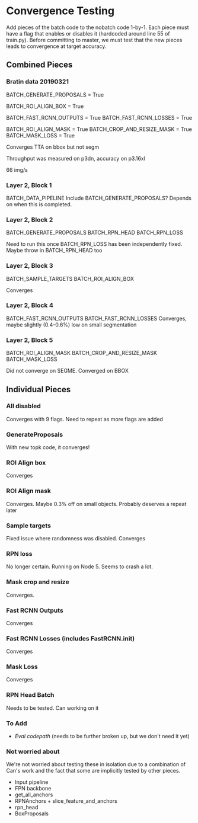 # Convergence Testing

Add pieces of the batch code to the nobatch code 1-by-1. Each piece must have a flag that enables or disables it (hardcoded around line 55 of train.py). 
Before committing to master, we must test that the new pieces leads to convergence at target accuracy. 


## Combined Pieces

### Bratin data 20190321

BATCH_GENERATE_PROPOSALS = True

BATCH_ROI_ALIGN_BOX = True

BATCH_FAST_RCNN_OUTPUTS = True
BATCH_FAST_RCNN_LOSSES = True

BATCH_ROI_ALIGN_MASK = True
BATCH_CROP_AND_RESIZE_MASK = True
BATCH_MASK_LOSS = True

Converges TTA on bbox but not segm

Throughput was measured on p3dn, accuracy on p3.16xl

66 img/s




### Layer 2, Block 1

BATCH_DATA_PIPELINE
Include BATCH_GENERATE_PROPOSALS? Depends on when this is completed.


### Layer 2, Block 2

BATCH_GENERATE_PROPOSALS
BATCH_RPN_HEAD
BATCH_RPN_LOSS

Need to run this once BATCH_RPN_LOSS has been independently fixed. Maybe throw in BATCH_RPN_HEAD too

### Layer 2, Block 3

BATCH_SAMPLE_TARGETS
BATCH_ROI_ALIGN_BOX

Converges


### Layer 2, Block 4

BATCH_FAST_RCNN_OUTPUTS
BATCH_FAST_RCNN_LOSSES
Converges, maybe slightly (0.4-0.6%) low on small segmentation


### Layer 2, Block 5

BATCH_ROI_ALIGN_MASK
BATCH_CROP_AND_RESIZE_MASK
BATCH_MASK_LOSS

Did not converge on SEGME. Converged on BBOX





## Individual Pieces

### All disabled

Converges with 9 flags. 
Need to repeat as more flags are added


### GenerateProposals 

With new topk code, it converges!
 
### ROI Align box

Converges


### ROI Align mask

Converges. Maybe 0.3% off on small objects. Probably deserves a repeat later


### Sample targets

Fixed issue where randomness was disabled. 
Converges

### RPN loss

No longer certain. 
Running on Node 5. Seems to crash a lot.



### Mask crop and resize

Converges.


### Fast RCNN Outputs

Converges


### Fast RCNN Losses (includes FastRCNN.__init__)

Converges

### Mask Loss

Converges


### RPN Head Batch

Needs to be tested. Can working on it


### To Add


* *Eval codepath* (needs to be further broken up, but we don't need it yet)

### Not worried about 

We're not worried about testing these in isolation due to a combination of Can's work and the fact that some are implicitly tested by other pieces. 

* Input pipeline
* FPN backbone
* get_all_anchors
* RPNAnchors + slice_feature_and_anchors
* rpn_head
* BoxProposals
